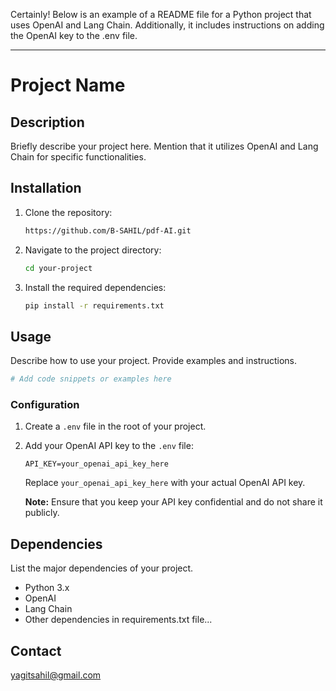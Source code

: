 Certainly! Below is an example of a README file for a Python project that uses OpenAI and Lang Chain. Additionally, it includes instructions on adding the OpenAI key to the .env file.

---

# Project Name

## Description

Briefly describe your project here. Mention that it utilizes OpenAI and Lang Chain for specific functionalities.

## Installation

1. Clone the repository:

   ```bash
   https://github.com/B-SAHIL/pdf-AI.git
   ```

2. Navigate to the project directory:

   ```bash
   cd your-project
   ```

3. Install the required dependencies:

   ```bash
   pip install -r requirements.txt
   ```

## Usage

Describe how to use your project. Provide examples and instructions.

```python
# Add code snippets or examples here
```

### Configuration

1. Create a `.env` file in the root of your project.

2. Add your OpenAI API key to the `.env` file:

   ```env
   API_KEY=your_openai_api_key_here
   ```

   Replace `your_openai_api_key_here` with your actual OpenAI API key.

   **Note:** Ensure that you keep your API key confidential and do not share it publicly.

## Dependencies

List the major dependencies of your project.

- Python 3.x
- OpenAI
- Lang Chain
- Other dependencies in requirements.txt file...


## Contact

yagitsahil@gmail.com